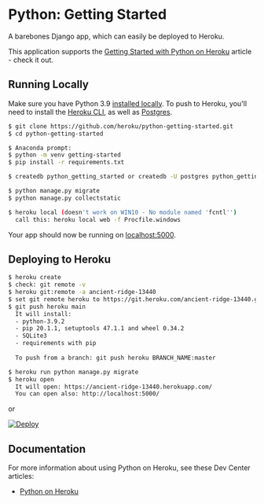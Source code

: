 # Python: Getting Started

A barebones Django app, which can easily be deployed to Heroku.

This application supports the [Getting Started with Python on Heroku](https://devcenter.heroku.com/articles/getting-started-with-python) article - check it out.

## Running Locally

Make sure you have Python 3.9 [installed locally](https://docs.python-guide.org/starting/installation/). To push to Heroku, you'll need to install the [Heroku CLI](https://devcenter.heroku.com/articles/heroku-cli), as well as [Postgres](https://devcenter.heroku.com/articles/heroku-postgresql#local-setup).

```sh
$ git clone https://github.com/heroku/python-getting-started.git
$ cd python-getting-started

$ Anaconda prompt:
$ python -m venv getting-started
$ pip install -r requirements.txt

$ createdb python_getting_started or createdb -U postgres python_getting_started

$ python manage.py migrate
$ python manage.py collectstatic

$ heroku local (doesn't work on WIN10 - No module named 'fcntl'')
  call this: heroku local web -f Procfile.windows
```

Your app should now be running on [localhost:5000](http://localhost:5000/).

## Deploying to Heroku

```sh
$ heroku create
$ check: git remote -v
$ heroku git:remote -a ancient-ridge-13440
$ set git remote heroku to https://git.heroku.com/ancient-ridge-13440.git
$ git push heroku main
  It will install:
  - python-3.9.2
  - pip 20.1.1, setuptools 47.1.1 and wheel 0.34.2
  - SQLite3
  - requirements with pip
  
  To push from a branch: git push heroku BRANCH_NAME:master

$ heroku run python manage.py migrate
$ heroku open
  It will open: https://ancient-ridge-13440.herokuapp.com/
  You can open also: http://localhost:5000/
```
or

[![Deploy](https://www.herokucdn.com/deploy/button.svg)](https://heroku.com/deploy)

## Documentation

For more information about using Python on Heroku, see these Dev Center articles:

- [Python on Heroku](https://devcenter.heroku.com/categories/python)
